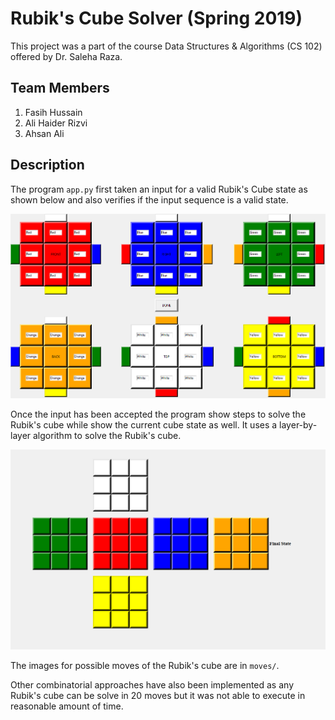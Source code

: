 # Rubik's Cube Solver (Spring 2019)

This project was a part of the course Data Structures & Algorithms (CS 102) offered by Dr. Saleha Raza.

## Team Members
1. Fasih Hussain
2. Ali Haider Rizvi
3. Ahsan Ali

## Description
The program `app.py` first taken an input for a valid Rubik's Cube state as shown below and also verifies if the input sequence is a valid state.

![Input state](images/input.png)

Once the input has been accepted the program show steps to solve the Rubik's cube while show the current cube state as well. It uses a layer-by-layer algorithm to solve the Rubik's cube.

![Final state](images/final.png)

The images for possible moves of the Rubik's cube are in `moves/`.

Other combinatorial approaches have also been implemented as any Rubik's cube can be solve in 20 moves but it was not able to execute in reasonable amount of time.